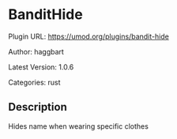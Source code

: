 # BanditHide

Plugin URL: https://umod.org/plugins/bandit-hide

Author: haggbart

Latest Version: 1.0.6

Categories: rust

## Description

Hides name when wearing specific clothes
